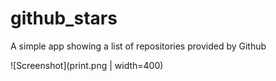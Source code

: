 # github_stars

A simple app showing a list of repositories provided by Github

![Screenshot](print.png | width=400)

